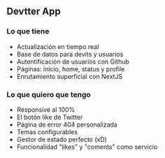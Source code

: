## Devtter App

### Lo que tiene

-  Actualización en tiempo real
-  Base de datos para devits y usuarios
-  Autentificación de usuarios con Github
-  Páginas: inicio, home, status y profile
-  Enrutamiento superficial con NextJS

### Lo que quiero que tengo

-  Responsive al 100%
-  El botón like de Twitter
-  Página de error 404 personalizada
-  Temas configurables
-  Gestor de estado perfecto (xD)
-  Funcionalidad "likes" y "coments" como servicio
